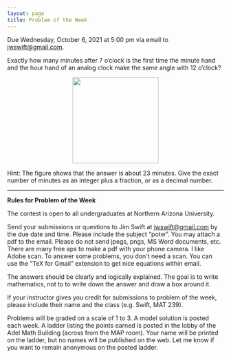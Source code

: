```yaml
---
layout: page
title: Problem of the Week
---
```


Due Wednesday, October 6, 2021 at 5:00 pm via email to 
<a href="mailto:jwswift@gmail.com?subject=potw" target="_blank">jwswift@gmail.com</a>.
<p>
Exactly how many minutes after 7 o&rsquo;clock is the first time the minute hand and the hour hand
of an analog clock make the same angle with 12 o&rsquo;clock?<center>
<img src = "https://naumathstat.github.io/problem-of-the-week/files/images/2021-10-06.png" style="width:200px;height:200">
</center>
</p><p>
Hint: The figure shows that the answer is about 23 minutes.  
Give the exact number of minutes as an integer plus a fraction, or as a decimal number.
<hr>
<b>Rules for Problem of the Week</b>
<p>
The contest is open to all undergraduates at Northern Arizona University.
<p>
Send your submissions or questions to Jim Swift at
<a href="mailto:jwswift@gmail.com?subject=potw" target="_blank">jwswift@gmail.com</a> by the due date and time.
Please include the subject &ldquo;potw&rdquo;.
You may attach a pdf to the email.  Please do not send jpegs, pngs, MS Word documents, etc.
There are many free aps to make a pdf with your phone camera. I like Adobe scan.
To answer some problems, you don't need a scan.
You can use the &ldquo;TeX for Gmail&rdquo; extension to get nice equations within email.
<p>The answers should be clearly and logically explained.  The goal is to write mathematics, not to
 to write down the answer and draw a box around it.
<p>
	If your instructor gives you credit for submissions to problem of the week, please include their name
	and the class  (e.g. Swift, MAT 239).
</p><p>
	Problems will be graded on a scale of 1 to 3.  A model solution is posted each week.
	A ladder listing the points earned is posted in the lobby of the Adel Math Building 
	(across from the MAP room).  Your name will be printed on the ladder, but no names will be published on the web.
	Let me know if you want to remain anonymous on the posted ladder.
</p>
